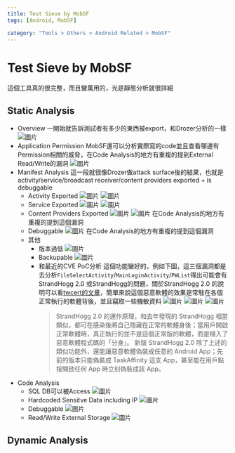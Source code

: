 ```yaml
---
title: Test Sieve by MobSF
tags: [Android, MobSF]

category: "Tools > Others > Android Related > MobSF"
---
```


# Test Sieve by MobSF
這個工具真的很完整，而且蠻萬用的，光是靜態分析就很詳細
## Static Analysis
* Overview
    一開始就告訴測試者有多少的東西被export，和Drozer分析的一樣
    ![圖片](https://hackmd.io/_uploads/H1oU-p3E0.png)
* Application Permission
    MobSF還可以分析實際寫的code並且查看哪邊有Permission相關的威脅，在Code Analysis的地方有重複的提到External Read/Write的漏洞
    ![圖片](https://hackmd.io/_uploads/SJW6fTnV0.png)
* Manifest Analysis
    這一段就很像Drozer做attack surface後的結果，也就是activity/service/broadcast receiver/content providers exported + is debuggable
    * Activity Exported
        ![圖片](https://hackmd.io/_uploads/HJZw4ahVC.png)
        ![圖片](https://hackmd.io/_uploads/HJhO4p2EA.png)
    * Service Exported
        ![圖片](https://hackmd.io/_uploads/r1msNa3VR.png)
        ![圖片](https://hackmd.io/_uploads/rJXTNpnER.png)
    * Content Providers Exported
        ![圖片](https://hackmd.io/_uploads/BkrR4a3NC.png)
        ![圖片](https://hackmd.io/_uploads/B1GJHa24C.png)
        在Code Analysis的地方有重複的提到這個漏洞
    * Debuggable
        ![圖片](https://hackmd.io/_uploads/SyObSpn4A.png)
        在Code Analysis的地方有重複的提到這個漏洞
    * 其他
        * 版本過低
            ![圖片](https://hackmd.io/_uploads/SyVkL63VC.png)
        * Backupable
            ![圖片](https://hackmd.io/_uploads/B1LSvpn4A.png)
        * 和最近的CVE PoC分析
            這個功能蠻好的，例如下圖，這三個漏洞都是去分析`FileSelectActivity`/`MainLoginActivity`/`PWList`得出可能會有StrandHogg 2.0 或StrandHogg的問題，關於StrandHogg 2.0 的說明可以看[twcert的文章](https://www.twcert.org.tw/tw/cp-104-3636-6072b-1.html)，簡單來說這個惡意軟體的效果是常駐在各個正常執行的軟體背後，並且竊取一些機敏資料
            ![圖片](https://hackmd.io/_uploads/HJf0IpnN0.png)
            ![圖片](https://hackmd.io/_uploads/S16AL634R.png)
            ![圖片](https://hackmd.io/_uploads/H12kva34C.png)
            > StrandHogg 2.0 的運作原理，和去年發現的 StrandHogg 相當類似，都可在感染後將自己隱藏在正常的軟體身後；當用戶開啟正常軟體時，真正執行的並不是這個正常版的軟體，而是植入了惡意軟體程式碼的「分身」。
            > 新版 StrandHogg 2.0 除了上述的類似功能外，還能讓惡意軟體偽裝成任意的 Android App；先前的版本只能偽裝成 TaskAffinity 這支 App，甚至能在用戶點按開啟任何 App 時立刻偽裝成該 App。
* Code Analysis
    * SQL DB可以被Access
        ![圖片](https://hackmd.io/_uploads/ryhkWA24R.png)
    * Hardcoded Sensitve Data including IP
        ![圖片](https://hackmd.io/_uploads/H1C7-R2NC.png)
    * Debuggable
        ![圖片](https://hackmd.io/_uploads/Sk3I-C3NC.png)
    * Read/Write External Storage
        ![圖片](https://hackmd.io/_uploads/SJ_TZR2NA.png)

## Dynamic Analysis